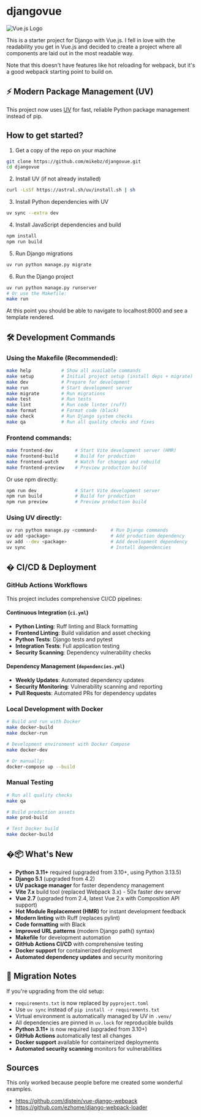 # djangovue
![Vue.js Logo](https://github.com/mikebz/djangovue/raw/master/frontend/img/logo.png "Vue.js")

This is a starter project for Django with Vue.js.  I fell in love with the readability you get in Vue.js and 
decided to create a project where all components are laid out in the most readable way.

Note that this doesn't have features like hot reloading for webpack, but it's a good webpack starting point to build on.

## ⚡ Modern Package Management (UV)

This project now uses [UV](https://github.com/astral-sh/uv) for fast, reliable Python package management instead of pip.

## How to get started?
1. Get a copy of the repo on your machine
```bash
git clone https://github.com/mikebz/djangovue.git
cd djangovue
```

2. Install UV (if not already installed)
```bash
curl -LsSf https://astral.sh/uv/install.sh | sh
```

3. Install Python dependencies with UV
```bash
uv sync --extra dev
```

4. Install JavaScript dependencies and build
```bash
npm install
npm run build
```

5. Run Django migrations
```bash
uv run python manage.py migrate
```

6. Run the Django project
```bash
uv run python manage.py runserver
# Or use the Makefile:
make run
```

At this point you should be able to navigate to localhost:8000 and see a template rendered.

## 🛠️ Development Commands

### Using the Makefile (Recommended):
```bash
make help           # Show all available commands
make setup          # Initial project setup (install deps + migrate)
make dev            # Prepare for development
make run            # Start development server
make migrate        # Run migrations
make test           # Run tests
make lint           # Run code linter (ruff)
make format         # Format code (black)
make check          # Run Django system checks
make qa             # Run all quality checks and fixes
```

### Frontend commands:
```bash
make frontend-dev        # Start Vite development server (HMR)
make frontend-build      # Build for production
make frontend-watch      # Watch for changes and rebuild
make frontend-preview    # Preview production build
```

Or use npm directly:
```bash
npm run dev              # Start Vite development server
npm run build            # Build for production
npm run preview          # Preview production build
```

### Using UV directly:
```bash
uv run python manage.py <command>     # Run Django commands
uv add <package>                      # Add production dependency  
uv add --dev <package>                # Add development dependency
uv sync                               # Install dependencies
```

## � CI/CD & Deployment

### GitHub Actions Workflows

This project includes comprehensive CI/CD pipelines:

#### **Continuous Integration** (`ci.yml`)
- **Python Linting**: Ruff linting and Black formatting
- **Frontend Linting**: Build validation and asset checking
- **Python Tests**: Django tests and pytest
- **Integration Tests**: Full application testing
- **Security Scanning**: Dependency vulnerability checks

#### **Dependency Management** (`dependencies.yml`)
- **Weekly Updates**: Automated dependency updates
- **Security Monitoring**: Vulnerability scanning and reporting
- **Pull Requests**: Automated PRs for dependency updates

### Local Development with Docker

```bash
# Build and run with Docker
make docker-build
make docker-run

# Development environment with Docker Compose
make docker-dev

# Or manually:
docker-compose up --build
```

### Manual Testing

```bash
# Run all quality checks
make qa

# Build production assets
make prod-build

# Test Docker build
make docker-build
```

## �📦 What's New

- **Python 3.11+** required (upgraded from 3.10+, using Python 3.13.5)
- **Django 5.1** (upgraded from 4.2)
- **UV package manager** for faster dependency management
- **Vite 7.x** build tool (replaced Webpack 3.x) - 50x faster dev server
- **Vue 2.7** (upgraded from 2.4, latest Vue 2.x with Composition API support)
- **Hot Module Replacement (HMR)** for instant development feedback
- **Modern linting** with Ruff (replaces pylint)
- **Code formatting** with Black
- **Improved URL patterns** (modern Django path() syntax)
- **Makefile** for development automation
- **GitHub Actions CI/CD** with comprehensive testing
- **Docker support** for containerized deployment
- **Automated dependency updates** and security monitoring

## 📝 Migration Notes

If you're upgrading from the old setup:
- `requirements.txt` is now replaced by `pyproject.toml`
- Use `uv sync` instead of `pip install -r requirements.txt`
- Virtual environment is automatically managed by UV in `.venv/`
- All dependencies are pinned in `uv.lock` for reproducible builds
- **Python 3.11+** is now required (upgraded from 3.10+)
- **GitHub Actions** automatically test all changes
- **Docker support** available for containerized deployments
- **Automated security scanning** monitors for vulnerabilities

## Sources
This only worked because people before me created some wonderful examples.
- https://github.com/djstein/vue-django-webpack
- https://github.com/ezhome/django-webpack-loader
